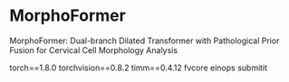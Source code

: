 # MorphoFormer
MorphoFormer: Dual-branch Dilated Transformer with Pathological Prior Fusion for Cervical Cell Morphology Analysis

torch==1.8.0
torchvision==0.8.2
timm==0.4.12
fvcore
einops
submitit
